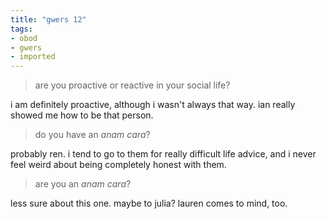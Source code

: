 ```yaml
---
title: "gwers 12"
tags:
- obod
- gwers
- imported
---
```


> are you proactive or reactive in your social life?

i am definitely proactive, although i wasn't always that way. ian really showed me how to be that person.

> do you have an *anam cara*?

probably ren. i tend to go to them for really difficult life advice, and i never feel weird about being completely honest with them.

> are you an *anam cara*?

less sure about this one. maybe to julia? lauren comes to mind, too.